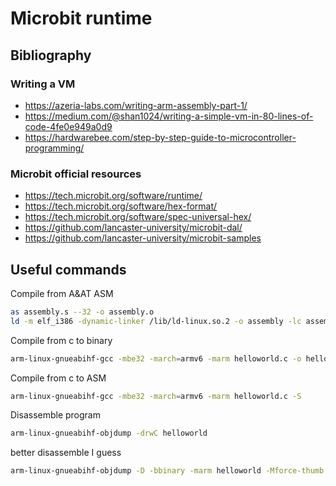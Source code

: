 # Microbit runtime

## Bibliography

### Writing a VM

 - https://azeria-labs.com/writing-arm-assembly-part-1/
 - https://medium.com/@shan1024/writing-a-simple-vm-in-80-lines-of-code-4fe0e949a0d9
 - https://hardwarebee.com/step-by-step-guide-to-microcontroller-programming/

### Microbit official resources

 - https://tech.microbit.org/software/runtime/
 - https://tech.microbit.org/software/hex-format/
 - https://tech.microbit.org/software/spec-universal-hex/
 - https://github.com/lancaster-university/microbit-dal/
 - https://github.com/lancaster-university/microbit-samples

## Useful commands

Compile from A&AT ASM

```bash
as assembly.s --32 -o assembly.o
ld -m elf_i386 -dynamic-linker /lib/ld-linux.so.2 -o assembly -lc assembly.o
```
 
Compile from c to binary

```bash
arm-linux-gnueabihf-gcc -mbe32 -march=armv6 -marm helloworld.c -o helloworld
```

Compile from c to ASM

```bash
arm-linux-gnueabihf-gcc -mbe32 -march=armv6 -marm helloworld.c -S
```

Disassemble program
```bash
arm-linux-gnueabihf-objdump -drwC helloworld
```

better disassemble I guess
```bash
arm-linux-gnueabihf-objdump -D -bbinary -marm helloworld -Mforce-thumb
```
